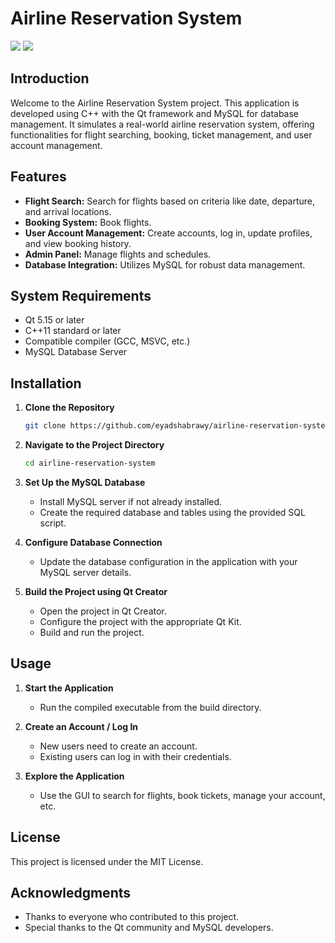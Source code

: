 # Airline Reservation System

<img src="https://imgur.com/a/ashFAgA"/>
<img src="https://imgur.com/a/bNCQp46"/>

## Introduction

Welcome to the Airline Reservation System project. This application is developed using C++ with the Qt framework and MySQL for database management. It simulates a real-world airline reservation system, offering functionalities for flight searching, booking, ticket management, and user account management.

## Features

- **Flight Search:** Search for flights based on criteria like date, departure, and arrival locations.
- **Booking System:** Book flights.
- **User Account Management:** Create accounts, log in, update profiles, and view booking history.
- **Admin Panel:** Manage flights and schedules.
- **Database Integration:** Utilizes MySQL for robust data management.

## System Requirements

- Qt 5.15 or later
- C++11 standard or later
- Compatible compiler (GCC, MSVC, etc.)
- MySQL Database Server

## Installation

1. **Clone the Repository**
   ```bash
   git clone https://github.com/eyadshabrawy/airline-reservation-system.git
   ```

2. **Navigate to the Project Directory**
   ```bash
   cd airline-reservation-system
   ```

3. **Set Up the MySQL Database**
   - Install MySQL server if not already installed.
   - Create the required database and tables using the provided SQL script.

4. **Configure Database Connection**
   - Update the database configuration in the application with your MySQL server details.

5. **Build the Project using Qt Creator**
   - Open the project in Qt Creator.
   - Configure the project with the appropriate Qt Kit.
   - Build and run the project.

## Usage

1. **Start the Application**
   - Run the compiled executable from the build directory.

2. **Create an Account / Log In**
   - New users need to create an account.
   - Existing users can log in with their credentials.

3. **Explore the Application**
   - Use the GUI to search for flights, book tickets, manage your account, etc.


## License

This project is licensed under the MIT License.

## Acknowledgments

- Thanks to everyone who contributed to this project.
- Special thanks to the Qt community and MySQL developers.

